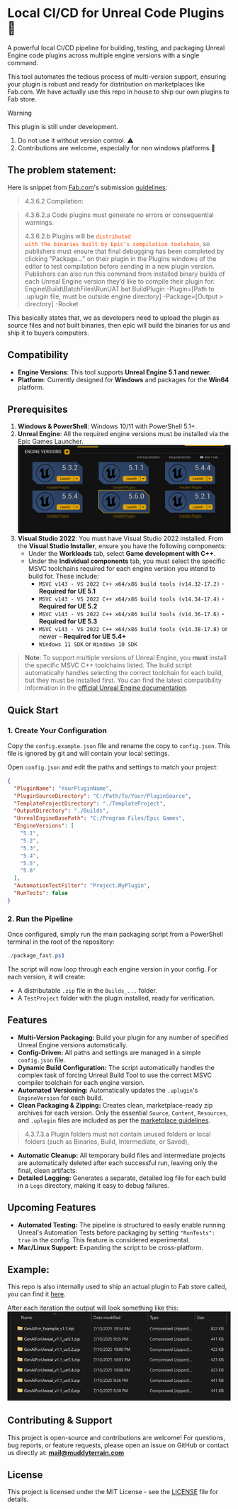 # Local CI/CD for Unreal Code Plugins 🚀

A powerful local CI/CD pipeline for building, testing, and packaging Unreal Engine code plugins across multiple engine versions with a single command.

This tool automates the tedious process of multi-version support, ensuring your plugin is robust and ready for distribution on marketplaces like Fab.com. We have actually use this repo in house to ship our own plugins to Fab store. 

> [!WARNING]  
> This plugin is still under development.
> 1) Do not use it without version control. ⚠️
> 2) Contributions are welcome, especially for non windows platforms.🤝

## The problem statement:
Here is snippet from [Fab.com](https://fab.com)'s submission [guidelines](https://support.fab.com/s/article/FAB-TECHNICAL-REQUIREMENTS?language=en_US):  
> 4.3.6.2 Compilation:

> 4.3.6.2.a Code plugins must generate no errors or consequential warnings.
> 
> 4.3.6.2.b Plugins will be <code style="color : orangered">distributed with the binaries built by Epic’s compilation toolchain</code>, so publishers must ensure that final debugging has been completed by clicking "Package..." on their plugin in the Plugins windows of the editor to test compilation before sending in a new  plugin version. Publishers can also run this command from installed binary builds of each Unreal Engine version they’d like to compile their  plugin for: Engine\Build\BatchFiles\RunUAT.bat BuildPlugin -Plugin=[Path to .uplugin file, must be outside engine directory] -Package=[Output > directory] -Rocket

This basically states that, we as developers need to upload the plugin as source files and not built binaries, then epic will build the binaries for us and ship it to buyers computers. 

## Compatibility

* **Engine Versions**: This tool supports **Unreal Engine 5.1 and newer**.
* **Platform**: Currently designed for **Windows** and packages for the **Win64** platform.

## Prerequisites

1.  **Windows & PowerShell**: Windows 10/11 with PowerShell 5.1+.
2.  **Unreal Engine**: All the required engine versions must be installed via the Epic Games Launcher.
    ![alt text](Docs/EngineVersions.png "Different Engine Versions")
3.  **Visual Studio 2022**: You must have Visual Studio 2022 installed. From the **Visual Studio Installer**, ensure you have the following components:
    * Under the **Workloads** tab, select **Game development with C++**.
    * Under the **Individual components** tab, you must select the specific MSVC toolchains required for each engine version you intend to build for. These include:
        * `MSVC v143 - VS 2022 C++ x64/x86 build tools (v14.32-17.2)` - **Required for UE 5.1**
        * `MSVC v143 - VS 2022 C++ x64/x86 build tools (v14.34-17.4)` - **Required for UE 5.2**
        * `MSVC v143 - VS 2022 C++ x64/x86 build tools (v14.36-17.6)` - **Required for UE 5.3**
        * `MSVC v143 - VS 2022 C++ x64/x86 build tools (v14.38-17.8)` or newer - **Required for UE 5.4+**
        * `Windows 11 SDK` or `Windows 10 SDK`

> **Note**: To support multiple versions of Unreal Engine, you **must** install the specific MSVC C++ toolchains listed. The build script automatically handles selecting the correct toolchain for each build, but they must be installed first. You can find the latest compatibility information in the [official Unreal Engine documentation](https://dev.epicgames.com/documentation/en-us/unreal-engine/setting-up-visual-studio-development-environment-for-cplusplus-projects-in-unreal-engine).

## Quick Start

### 1. Create Your Configuration

Copy the `config.example.json` file and rename the copy to `config.json`. This file is ignored by git and will contain your local settings.

Open `config.json` and edit the paths and settings to match your project:

```json
{
  "PluginName": "YourPluginName",
  "PluginSourceDirectory": "C:/Path/To/Your/PluginSource",
  "TemplateProjectDirectory": "./TemplateProject",
  "OutputDirectory": "./Builds",
  "UnrealEngineBasePath": "C:/Program Files/Epic Games",
  "EngineVersions": [
    "5.1",
    "5.2",
    "5.3",
    "5.4",
    "5.5",
    "5.6"
  ],
  "AutomationTestFilter": "Project.MyPlugin",
  "RunTests": false
}

```

### 2. Run the Pipeline

Once configured, simply run the main packaging script from a PowerShell terminal in the root of the repository:

```powershell
./package_fast.ps1
```

The script will now loop through each engine version in your config. For each version, it will create:
* A distributable `.zip` file in the `Builds_...` folder.
* A `TestProject` folder with the plugin installed, ready for verification.

## Features

* **Multi-Version Packaging:** Build your plugin for any number of specified Unreal Engine versions automatically.
* **Config-Driven:** All paths and settings are managed in a simple `config.json` file.
* **Dynamic Build Configuration:** The script automatically handles the complex task of forcing Unreal Build Tool to use the correct MSVC compiler toolchain for each engine version.
* **Automated Versioning:** Automatically updates the `.uplugin`'s `EngineVersion` for each build.
* **Clean Packaging & Zipping:** Creates clean, marketplace-ready zip archives for each version. Only the essential `Source`, `Content`, `Resources`, and `.uplugin` files are included as per the [marketplace guidelines](https://support.fab.com/s/article/FAB-TECHNICAL-REQUIREMENTS?language=en_US).
> 4.3.7.3.a Plugin folders must not contain unused folders or local folders (such as Binaries, Build, Intermediate, or Saved),
* **Automatic Cleanup:** All temporary build files and intermediate projects are automatically deleted after each successful run, leaving only the final, clean artifacts.
* **Detailed Logging:** Generates a separate, detailed log file for each build in a `Logs` directory, making it easy to debug failures.

## Upcoming Features

* **Automated Testing:** The pipeline is structured to easily enable running Unreal's Automation Tests before packaging by setting `"RunTests": true` in the config. This feature is considered experimental.
* **Mac/Linux Support:** Expanding the script to be cross-platform.

## Example:
This repo is also internally used to ship an actual plugin to Fab store called, you can find it [here](https://www.fab.com/listings/68e7f092-1fea-4e6d-8d31-c6b96b06a02e).

After each iteration the output will look something like this:
![Output Sample](Docs/OutputSample.png)

## Contributing & Support

This project is open-source and contributions are welcome! For questions, bug reports, or feature requests, please open an issue on GitHub or contact us directly at: **mail@muddyterrain.com**

## License

This project is licensed under the MIT License - see the [LICENSE](LICENSE) file for details.